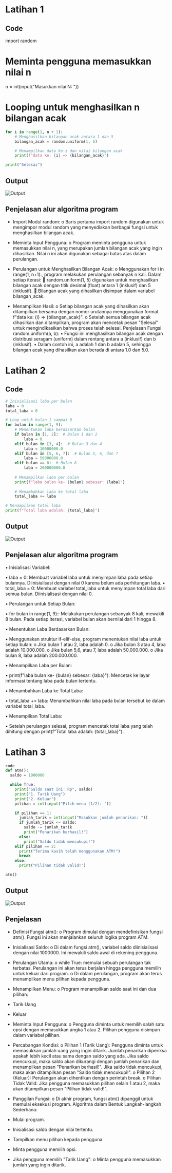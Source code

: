 # Latihan 1

## Code
import random

# Meminta pengguna memasukkan nilai n
n = int(input("Masukkan nilai N: "))

# Looping untuk menghasilkan n bilangan acak
````python
for i in range(1, n + 1):
    # Menghasilkan bilangan acak antara 1 dan 5
    bilangan_acak = random.uniform(1, 5)

    # Menampilkan data ke-i dan nilai bilangan acak
    print(f"data ke: {i} => {bilangan_acak}")

print("Selesai")
````

## Output
![Output](Latihan1.png)

## Penjelasan alur algoritma program

- Import Modul random: o Baris pertama import random digunakan untuk mengimpor modul random yang menyediakan berbagai fungsi untuk menghasilkan bilangan acak.

- Meminta Input Pengguna: o Program meminta pengguna untuk memasukkan nilai n, yang merupakan jumlah bilangan acak yang ingin dihasilkan. Nilai n ini akan digunakan sebagai batas atas dalam perulangan.

- Perulangan untuk Menghasilkan Bilangan Acak: o Menggunakan for i in range(1, n+1):, program melakukan perulangan sebanyak n kali. Dalam setiap iterasi:  random.uniform(1, 5) digunakan untuk menghasilkan bilangan acak dengan titik desimal (float) antara 1 (inklusif) dan 5 (inklusif).  Bilangan acak yang dihasilkan disimpan dalam variabel bilangan_acak.

- Menampilkan Hasil: o Setiap bilangan acak yang dihasilkan akan ditampilkan bersama dengan nomor urutannya menggunakan format f"data ke: {i} => {bilangan_acak}". o Setelah semua bilangan acak dihasilkan dan ditampilkan, program akan mencetak pesan "Selesai" untuk mengindikasikan bahwa proses telah selesai. Penjelasan Fungsi random.uniform(a, b): • Fungsi ini menghasilkan bilangan acak dengan distribusi seragam (uniform) dalam rentang antara a (inklusif) dan b (inklusif). • Dalam contoh ini, a adalah 1 dan b adalah 5, sehingga bilangan acak yang dihasilkan akan berada di antara 1.0 dan 5.0.


# Latihan 2

## Code
````python
# Inisialisasi laba per bulan
laba = 0
total_laba = 0

# Loop untuk bulan 1 sampai 8
for bulan in range(1, 9):
    # Menentukan laba berdasarkan bulan
    if bulan in [1, 2]:  # Bulan 1 dan 2
        laba = 0
    elif bulan in [3, 4]:  # Bulan 3 dan 4
        laba = 10000000.0
    elif bulan in [5, 6, 7]:  # Bulan 5, 6, dan 7
        laba = 50000000.0
    elif bulan == 8:  # Bulan 8
        laba = 200000000.0
    
    # Menampilkan laba per bulan
    print(f"laba bulan ke- {bulan} sebesar: {laba}")
    
    # Menambahkan laba ke total laba
    total_laba += laba

# Menampilkan total laba
print(f"Total laba adalah: {total_laba}")
````

## Output
![Output](Latihan2.png)

## Penjelasan alur algoritma program 

• Inisialisasi Variabel: 

• laba = 0: Membuat variabel laba untuk menyimpan laba pada setiap bulannya. Diinisialisasi dengan nilai 0 karena belum ada perhitungan laba. • total_laba = 0: Membuat variabel total_laba untuk menyimpan total laba dari semua bulan. Diinisialisasi dengan nilai 0.

• Perulangan untuk Setiap Bulan:

• for bulan in range(1, 9):: Melakukan perulangan sebanyak 8 kali, mewakili 8 bulan. Pada setiap iterasi, variabel bulan akan bernilai dari 1 hingga 8.

• Menentukan Laba Berdasarkan Bulan:

• Menggunakan struktur if-elif-else, program menentukan nilai laba untuk setiap bulan: o Jika bulan 1 atau 2, laba adalah 0. o Jika bulan 3 atau 4, laba adalah 10.000.000. o Jika bulan 5,6, atau 7, laba adalah 50.000.000. o Jika bulan 8, laba adalah 200.000.000.

• Menampilkan Laba per Bulan:

• print(f"laba bulan ke- {bulan} sebesar: {laba}"): Mencetak ke layar informasi tentang laba pada bulan tertentu.

• Menambahkan Laba ke Total Laba:

• total_laba += laba: Menambahkan nilai laba pada bulan tersebut ke dalam variabel total_laba.

• Menampilkan Total Laba:

• Setelah perulangan selesai, program mencetak total laba yang telah dihitung dengan print(f"Total laba adalah: {total_laba}").

# Latihan 3
````python
code
def atm():
  saldo = 1000000

  while True:
    print("Saldo saat ini: Rp", saldo)
    print("1. Tarik Uang")
    print("2. Keluar")
    pilihan = int(input("Pilih menu (1/2): "))

    if pilihan == 1:
      jumlah_tarik = int(input("Masukkan jumlah penarikan: "))
      if jumlah_tarik <= saldo:
        saldo -= jumlah_tarik
        print("Penarikan berhasil!")
      else:
        print("Saldo tidak mencukupi!")
    elif pilihan == 2:
      print("Terima kasih telah menggunakan ATM!")
      break
    else:
      print("Pilihan tidak valid!")

atm()
````

## Output
![Output](Latihan3.png)

## Penjelasan 

- Definisi Fungsi atm(): o Program dimulai dengan mendefinisikan fungsi atm(). Fungsi ini akan menjalankan seluruh logika program ATM.

- Inisialisasi Saldo: o Di dalam fungsi atm(), variabel saldo diinisialisasi dengan nilai 1000000. Ini mewakili saldo awal di rekening pengguna.

- Perulangan Utama: o while True: memulai sebuah perulangan tak terbatas. Perulangan ini akan terus berjalan hingga pengguna memilih untuk keluar dari program. o Di dalam perulangan, program akan terus menampilkan menu pilihan kepada pengguna.

- Menampilkan Menu: o Program menampilkan saldo saat ini dan dua pilihan:

- Tarik Uang

- Keluar

- Meminta Input Pengguna: o Pengguna diminta untuk memilih salah satu opsi dengan memasukkan angka 1 atau 2. Pilihan pengguna disimpan dalam variabel pilihan.

- Percabangan Kondisi: o Pilihan 1 (Tarik Uang): Pengguna diminta untuk memasukkan jumlah uang yang ingin ditarik. Jumlah penarikan diperiksa apakah lebih kecil atau sama dengan saldo yang ada. Jika saldo mencukupi, maka saldo akan dikurangi dengan jumlah penarikan dan menampilkan pesan "Penarikan berhasil!". Jika saldo tidak mencukupi, maka akan ditampilkan pesan "Saldo tidak mencukupi!". o Pilihan 2 (Keluar): Perulangan akan dihentikan dengan perintah break. o Pilihan Tidak Valid: Jika pengguna memasukkan pilihan selain 1 atau 2, maka akan ditampilkan pesan "Pilihan tidak valid!".

- Panggilan Fungsi: o Di akhir program, fungsi atm() dipanggil untuk memulai eksekusi program. Algoritma dalam Bentuk Langkah-langkah Sederhana:

- Mulai program.

- Inisialisasi saldo dengan nilai tertentu.

- Tampilkan menu pilihan kepada pengguna.

- Minta pengguna memilih opsi.

- Jika pengguna memilih "Tarik Uang": o Minta pengguna memasukkan jumlah yang ingin ditarik.
